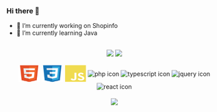 ### Hi there 👋

- 🔭 I’m currently working on Shopinfo
- 🌱 I’m currently learning Java
<br/>
<!-- - 💬 Ask me about anything -->

<div align="center">
  <img height="165em" src="https://github-readme-stats.vercel.app/api?username=raphael-satomi&show_icons=true&theme=great-gatsby&include_all_commits=true&count_private=true"/>
  <img height="165em" src="https://github-readme-stats.vercel.app/api/top-langs/?username=raphael-satomi&layout=compact&langs_count=9&theme=great-gatsby"/>
</div>
<div style="display: inline_block" align="center"><br>
  <img align="center" alt="html icon" height="40" width="50" src="https://raw.githubusercontent.com/devicons/devicon/master/icons/html5/html5-original.svg">
  <img align="center" alt="css icon" height="40" width="50" src="https://raw.githubusercontent.com/devicons/devicon/master/icons/css3/css3-original.svg">
  <img align="center" alt="javascript icon" height="40" width="50" src="https://raw.githubusercontent.com/devicons/devicon/master/icons/javascript/javascript-plain.svg">
  <img align="center" alt="php icon" height="40" width="50" src="https://cdn.jsdelivr.net/gh/devicons/devicon/icons/php/php-plain.svg" />
  <img align="center" alt="typescript icon" height="40" width="50" src="https://cdn.jsdelivr.net/gh/devicons/devicon/icons/typescript/typescript-original.svg" />
  <img align="center" alt="jquery icon" height="40" width="50" src="https://cdn.jsdelivr.net/gh/devicons/devicon/icons/jquery/jquery-plain-wordmark.svg" />
  <img align="center" alt="react icon" height="40" width="50" src="https://raw.githubusercontent.com/jmnote/z-icons/master/svg/java.svg" />
</div><br>
<div align="center">
  <img height="150" align="center" src="https://i.pinimg.com/originals/89/2e/f5/892ef5dd187b40c8606eb8d9ff3ab5b9.gif"/>
</div>
